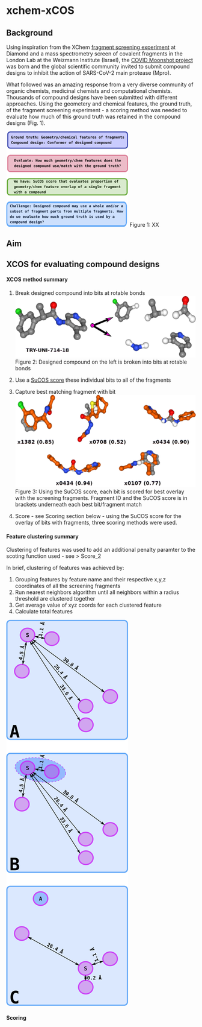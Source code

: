 # xchem-xCOS

## Background
Using inspiration from the XChem [fragment screening experiment](https://www.diamond.ac.uk/covid-19/for-scientists/Main-protease-structure-and-XChem.html) at 
Diamond and a mass spectrometry screen of covalent fragments in the London Lab at the Weizmann Institute (Israel), the [COVID Moonshot project](https://discuss.postera.ai/c/covid)  
was born and the global scientific community invited to submit compound designs to inhibit the action of SARS-CoV-2 main protease (Mpro). 

What followed was an amazing response from a very diverse community of organic chemists, medicinal chemists and computational chemists. Thousands of compound 
designs have been submitted with different approaches. Using the geometery and chemical features, the ground truth, of the fragment screening experiment - 
a scoring method was needed to evaluate how much of this ground truth was retained in the compound designs (Fig. 1).

<img src="images/xcos_readme_intro.png" width="324px">
Figure 1: XX


## Aim

## XCOS for evaluating compound designs

#### XCOS method summary

 1. Break designed compound into bits at rotable bonds
 ![unconnected](images/xcos_step_1.png)
 Figure 2: Designed compound on the left is broken into bits at rotable bonds 
   
 3. Use a [SuCOS score](https://chemrxiv.org/articles/SuCOS_is_Better_than_RMSD_for_Evaluating_Fragment_Elaboration_and_Docking_Poses/8100203/1) these individual bits to all of the fragments
 4. Capture best matching fragment with bit 
![unconnected](images/xcos_step_2_3.png)
Figure 3: Using the SuCOS score, each bit is scored for best overlay with the screening fragments. Fragment ID and the SuCOS score is in brackets underneath each best bit/fragment match
5. Score - see Scoring section below - using the SuCOS score for the overlay of bits with fragments, three scoring methods were used. 

#### Feature clustering summary
Clustering of features was used to add an additional penalty paramter to the scoting function used - see > Score_2

In brief, clustering of features was achieved by:

 1. Grouping features by feature name and their respective x,y,z coordinates of all the screening fragments
 3. Run nearest neighbors algorithm until all neighbors within a radius threshold are clustered together 
 4. Get average value of xyz coords for each clustered feature 
 4. Calculate total features  
 
![unconnected](images/feat_cluster_step_1.PNG)

#### Scoring





## 
